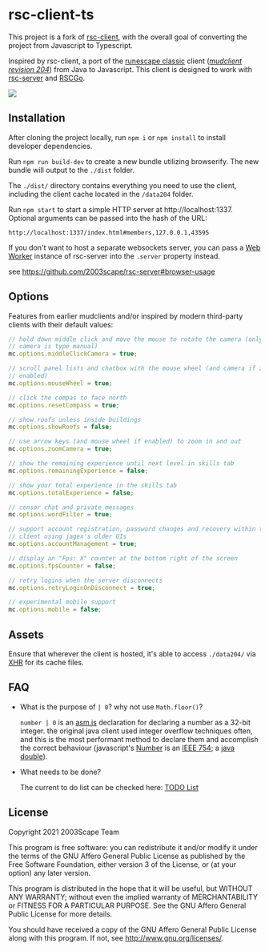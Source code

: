 # rsc-client-ts

This project is a fork of [rsc-client](https://github.com/2003scape/rsc-client), with the overall goal of converting the project from Javascript to Typescript.

Inspired by rsc-client, a port of the
[runescape classic](https://classic.runescape.wiki/w/RuneScape_Classic) client
([*mudclient revision 204*](https://github.com/2003scape/mudclient204))
from Java to Javascript. This client is designed to work with
[rsc-server](https://github.com/2003scape/rsc-server) and
[RSCGo](https://github.com/spkaeros/RSCGo).

![](./screenshot.png?raw=true)


## Installation
After cloning the project locally, run `npm i` or `npm install` to install developer dependencies. 

Run `npm run build-dev` to create a new bundle utilizing browserify. The new bundle will output to the `./dist` folder.

The `./dist/` directory contains everything you need to use the client, including the client cache located in the `/data204` folder.

Run `npm start` to start a simple HTTP server at http://localhost:1337. Optional arguments can be passed into the hash of the URL: 

    http://localhost:1337/index.html#members,127.0.0.1,43595

<!-- Alternatively, you can manually invoke `mudclient` on your own canvas by adding it as a dependecy in your own project:

```javascript
const mudclient = require('@2003scape/rsc-client-ts');

const mc = new mudclient(document.getElementById('mudclient-canvas'));
mc.members = false;
mc.threadSleep = 10;

(async () => {
    await mc.startApplication(512, 346, 'Runescape by Andrew Gower');
})();
``` -->

If you don't want to host a separate websockets server, you can
pass a [Web Worker](https://developer.mozilla.org/en-US/docs/Web/API/Worker/Worker)
instance of rsc-server into the `.server` property instead.

see https://github.com/2003scape/rsc-server#browser-usage

## Options
Features from earlier mudclients and/or inspired by modern third-party clients
with their default values:

```javascript
// hold down middle click and move the mouse to rotate the camera (only when
// camera is type manual)
mc.options.middleClickCamera = true;

// scroll panel lists and chatbox with the mouse wheel (and camera if zoom
// enabled)
mc.options.mouseWheel = true;

// click the compas to face north
mc.options.resetCompass = true;

// show roofs unless inside buildings
mc.options.showRoofs = false;

// use arrow keys (and mouse wheel if enabled) to zoom in and out
mc.options.zoomCamera = true;

// show the remaining experience until next level in skills tab
mc.options.remainingExperience = false;

// show your total experience in the skills tab
mc.options.totalExperience = false;

// censor chat and private messages
mc.options.wordFilter = true;

// support account registration, password changes and recovery within the
// client using jagex's older UIs
mc.options.accountManagement = true;

// display an "Fps: X" counter at the bottom right of the screen
mc.options.fpsCounter = false;

// retry logins when the server disconnects
mc.options.retryLoginOnDisconnect = true;

// experimental mobile support
mc.options.mobile = false;
```

## Assets
Ensure that wherever the client is hosted, it's able to access
`./data204/` via
[XHR](https://developer.mozilla.org/en-US/docs/Web/API/XMLHttpRequest)
for its cache files.

## FAQ
* What is the purpose of `| 0`? why not use `Math.floor()`?

  `number | 0` is an
  [asm.js](https://github.com/zbjornson/human-asmjs#11-type-declaration)
  declaration for declaring a number as a 32-bit integer. the original
  java client used integer overflow techniques often, and this is the most
  performant method to declare them and accomplish the correct
  behaviour (javascript's
  [Number](https://developer.mozilla.org/en-US/docs/Web/JavaScript/Reference/Global_Objects/Number)
  is an [IEEE 754](https://en.wikipedia.org/wiki/IEEE_754); a
  [java double](https://docs.oracle.com/javase/7/docs/api/java/lang/Double.html)).

* What needs to be done?

    The current to do list can be checked here: [TODO List](todo.md)

## License
Copyright 2021  2003Scape Team

This program is free software: you can redistribute it and/or modify it under
the terms of the GNU Affero General Public License as published by the
Free Software Foundation, either version 3 of the License, or (at your option)
any later version.

This program is distributed in the hope that it will be useful, but WITHOUT ANY
WARRANTY; without even the implied warranty of MERCHANTABILITY or FITNESS FOR A
PARTICULAR PURPOSE. See the GNU Affero General Public License for more details.

You should have received a copy of the GNU Affero General Public License along
with this program. If not, see http://www.gnu.org/licenses/.
